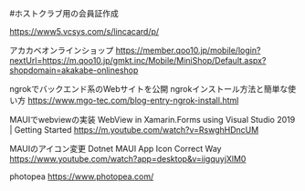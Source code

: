 #ホストクラブ用の会員証作成

https://www5.vcsys.com/s/lincacard/p/

アカカベオンラインショップ
https://member.qoo10.jp/mobile/login?nextUrl=https://m.qoo10.jp/gmkt.inc/Mobile/MiniShop/Default.aspx?shopdomain=akakabe-onlineshop

ngrokでバックエンド系のWebサイトを公開
ngrokインストール方法と簡単な使い方 https://www.mgo-tec.com/blog-entry-ngrok-install.html

MAUIでwebviewの実装
WebView in Xamarin.Forms using Visual Studio 2019 | Getting Started https://m.youtube.com/watch?v=RswghHDncUM

MAUIのアイコン変更
Dotnet MAUI App Icon Correct Way https://www.youtube.com/watch?app=desktop&v=iigquyjXlM0

photopea https://www.photopea.com/
